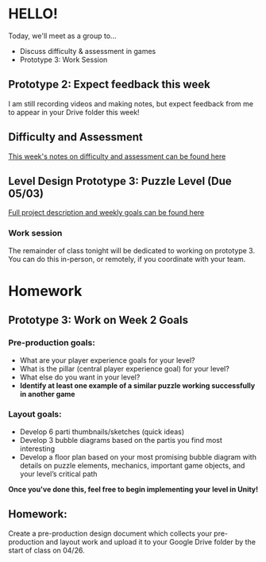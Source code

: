 # HELLO!
Today, we'll meet as a group to...
- Discuss difficulty & assessment in games
- Prototype 3: Work Session

## Prototype 2: Expect feedback this week
I am still recording videos and making notes, but expect feedback from me to appear in your Drive folder this week!

## Difficulty and Assessment
[This week's notes on difficulty and assessment can be found here](https://docs.google.com/document/d/1SUazaQ5Oe_aM-TiMH_Dc01iA0rnZ71wQIMvQle3cvyk/edit?usp=sharing)


## Level Design Prototype 3: Puzzle Level (Due 05/03)
[Full project description and weekly goals can be found here](https://docs.google.com/document/d/1n2kUeQfkgOhx7GcdOsPc48UAipWJKAT_usHFZFZfmk4/edit?usp=sharing)

### Work session 
The remainder of class tonight will be dedicated to working on prototype 3. You can do this in-person, or remotely, if you coordinate with your team.

# Homework

## Prototype 3: Work on Week 2 Goals

### Pre-production goals:
- What are your player experience goals for your level?
- What is the pillar (central player experience goal) for your level?
- What else do you want in your level?
- __Identify at least one example of a similar puzzle working successfully in another game__

### Layout goals:
- Develop 6 parti thumbnails/sketches (quick ideas)
- Develop 3 bubble diagrams based on the partis you find most interesting
- Develop a floor plan based on your most promising bubble diagram with details on puzzle elements, mechanics, important game objects, and your level’s critical path 

__Once you've done this, feel free to begin implementing your level in Unity!__

## Homework: 
Create a pre-production design document which collects your pre-production and layout work and upload it to your Google Drive folder by the start of class on 04/26.
